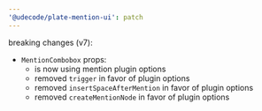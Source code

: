 ```yaml
---
'@udecode/plate-mention-ui': patch
---
```


breaking changes (v7):
- `MentionCombobox` props:
  - is now using mention plugin options
  - removed `trigger` in favor of plugin options
  - removed `insertSpaceAfterMention` in favor of plugin options
  - removed `createMentionNode` in favor of plugin options
